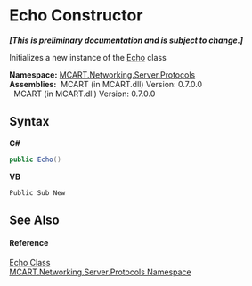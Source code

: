 # Echo Constructor 
 _**\[This is preliminary documentation and is subject to change.\]**_

Initializes a new instance of the <a href="21367ba5-6c7c-6a99-58ea-9c3030ab8f4f">Echo</a> class

**Namespace:**&nbsp;<a href="eab41dc6-5aaf-d764-da71-7be81b771854">MCART.Networking.Server.Protocols</a><br />**Assemblies:**&nbsp;&nbsp;MCART (in MCART.dll) Version: 0.7.0.0<br />&nbsp;&nbsp;MCART (in MCART.dll) Version: 0.7.0.0<br />

## Syntax

**C#**<br />
``` C#
public Echo()
```

**VB**<br />
``` VB
Public Sub New
```


## See Also


#### Reference
<a href="21367ba5-6c7c-6a99-58ea-9c3030ab8f4f">Echo Class</a><br /><a href="eab41dc6-5aaf-d764-da71-7be81b771854">MCART.Networking.Server.Protocols Namespace</a><br />